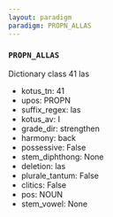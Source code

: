 ```yaml
---
layout: paradigm
paradigm: PROPN_ALLAS
---
```

### ` PROPN_ALLAS `

Dictionary class 41 las
* kotus_tn: 41
* upos: PROPN
* suffix_regex: las
* kotus_av: I
* grade_dir: strengthen
* harmony: back
* possessive: False
* stem_diphthong: None
* deletion: las
* plurale_tantum: False
* clitics: False
* pos: NOUN
* stem_vowel: None
